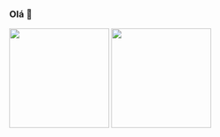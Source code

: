 ### Olá 👋

<div>
<img height="180vm" src="https://github-readme-stats.vercel.app/api/top-langs/?username=helloisasm&hide_progress=true"/> <img height="180vm" src="https://github-readme-stats.vercel.app/api?username=helloisasm&show_icons=true&theme=tokyonight"/>
</div>
